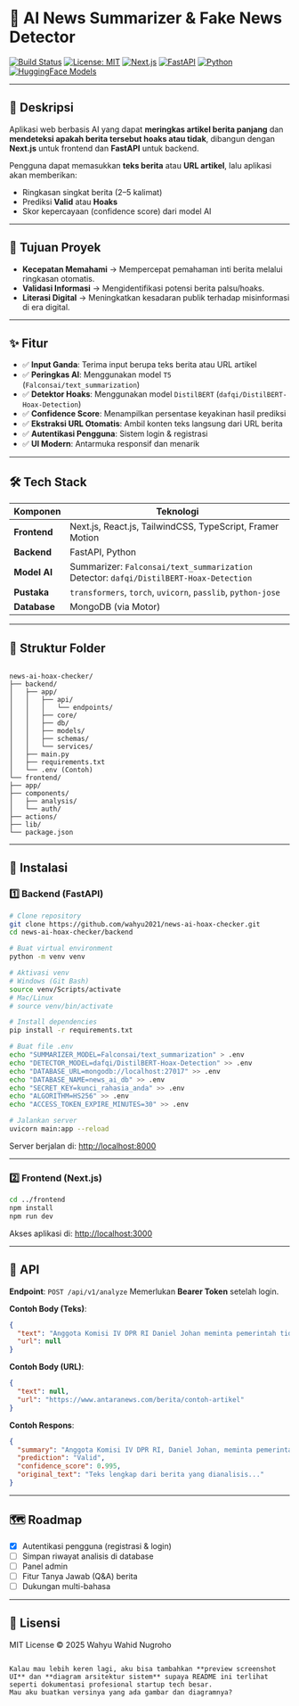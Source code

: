 # 📰 AI News Summarizer & Fake News Detector

[![Build Status](https://img.shields.io/badge/build-passing-brightgreen)](https://github.com/wahyu2021/news-ai-hoax-checker/actions)
[![License: MIT](https://img.shields.io/badge/License-MIT-yellow.svg)](LICENSE)
[![Next.js](https://img.shields.io/badge/Frontend-Next.js-blue)](https://nextjs.org/)
[![FastAPI](https://img.shields.io/badge/Backend-FastAPI-green)](https://fastapi.tiangolo.com/)
[![Python](https://img.shields.io/badge/Python-3.9+-blue)](https://www.python.org/)
[![HuggingFace Models](https://img.shields.io/badge/Models-HuggingFace-orange)](https://huggingface.co/)

---

## 📌 Deskripsi

Aplikasi web berbasis AI yang dapat **meringkas artikel berita panjang** dan **mendeteksi apakah berita tersebut hoaks atau tidak**, dibangun dengan **Next.js** untuk frontend dan **FastAPI** untuk backend.

Pengguna dapat memasukkan **teks berita** atau **URL artikel**, lalu aplikasi akan memberikan:
- Ringkasan singkat berita (2–5 kalimat)
- Prediksi **Valid** atau **Hoaks**
- Skor kepercayaan (confidence score) dari model AI

---

## 🎯 Tujuan Proyek

- **Kecepatan Memahami** → Mempercepat pemahaman inti berita melalui ringkasan otomatis.
- **Validasi Informasi** → Mengidentifikasi potensi berita palsu/hoaks.
- **Literasi Digital** → Meningkatkan kesadaran publik terhadap misinformasi di era digital.

---

## ✨ Fitur

- ✅ **Input Ganda**: Terima input berupa teks berita atau URL artikel
- ✅ **Peringkas AI**: Menggunakan model `T5` (`Falconsai/text_summarization`)
- ✅ **Detektor Hoaks**: Menggunakan model `DistilBERT` (`dafqi/DistilBERT-Hoax-Detection`)
- ✅ **Confidence Score**: Menampilkan persentase keyakinan hasil prediksi
- ✅ **Ekstraksi URL Otomatis**: Ambil konten teks langsung dari URL berita
- ✅ **Autentikasi Pengguna**: Sistem login & registrasi
- ✅ **UI Modern**: Antarmuka responsif dan menarik

---

## 🛠 Tech Stack

| Komponen        | Teknologi |
|-----------------|-----------|
| **Frontend**    | Next.js, React.js, TailwindCSS, TypeScript, Framer Motion |
| **Backend**     | FastAPI, Python |
| **Model AI**    | Summarizer: `Falconsai/text_summarization`<br>Detector: `dafqi/DistilBERT-Hoax-Detection` |
| **Pustaka**     | `transformers`, `torch`, `uvicorn`, `passlib`, `python-jose` |
| **Database**    | MongoDB (via Motor) |

---

## 📂 Struktur Folder

```

news-ai-hoax-checker/
├── backend/
│   ├── app/
│   │   ├── api/
│   │   │   └── endpoints/
│   │   ├── core/
│   │   ├── db/
│   │   ├── models/
│   │   ├── schemas/
│   │   └── services/
│   ├── main.py
│   ├── requirements.txt
│   └── .env (Contoh)
└── frontend/
├── app/
├── components/
│   ├── analysis/
│   └── auth/
├── actions/
├── lib/
└── package.json

````

---

## 🚀 Instalasi

### 1️⃣ Backend (FastAPI)
```bash
# Clone repository
git clone https://github.com/wahyu2021/news-ai-hoax-checker.git
cd news-ai-hoax-checker/backend

# Buat virtual environment
python -m venv venv

# Aktivasi venv
# Windows (Git Bash)
source venv/Scripts/activate
# Mac/Linux
# source venv/bin/activate

# Install dependencies
pip install -r requirements.txt

# Buat file .env
echo "SUMMARIZER_MODEL=Falconsai/text_summarization" > .env
echo "DETECTOR_MODEL=dafqi/DistilBERT-Hoax-Detection" >> .env
echo "DATABASE_URL=mongodb://localhost:27017" >> .env
echo "DATABASE_NAME=news_ai_db" >> .env
echo "SECRET_KEY=kunci_rahasia_anda" >> .env
echo "ALGORITHM=HS256" >> .env
echo "ACCESS_TOKEN_EXPIRE_MINUTES=30" >> .env

# Jalankan server
uvicorn main:app --reload
````

Server berjalan di: [http://localhost:8000](http://localhost:8000)

---

### 2️⃣ Frontend (Next.js)

```bash
cd ../frontend
npm install
npm run dev
```

Akses aplikasi di: [http://localhost:3000](http://localhost:3000)

---

## 📡 API

**Endpoint**: `POST /api/v1/analyze`
Memerlukan **Bearer Token** setelah login.

**Contoh Body (Teks)**:

```json
{
  "text": "Anggota Komisi IV DPR RI Daniel Johan meminta pemerintah tidak melanjutkan rencana impor beras...",
  "url": null
}
```

**Contoh Body (URL)**:

```json
{
  "text": null,
  "url": "https://www.antaranews.com/berita/contoh-artikel"
}
```

**Contoh Respons**:

```json
{
  "summary": "Anggota Komisi IV DPR RI, Daniel Johan, meminta pemerintah untuk tidak melanjutkan rencana impor beras...",
  "prediction": "Valid",
  "confidence_score": 0.995,
  "original_text": "Teks lengkap dari berita yang dianalisis..."
}
```

---

## 🗺 Roadmap

* [x] Autentikasi pengguna (registrasi & login)
* [ ] Simpan riwayat analisis di database
* [ ] Panel admin
* [ ] Fitur Tanya Jawab (Q\&A) berita
* [ ] Dukungan multi-bahasa

---

## 📜 Lisensi

MIT License © 2025 Wahyu Wahid Nugroho

```

Kalau mau lebih keren lagi, aku bisa tambahkan **preview screenshot UI** dan **diagram arsitektur sistem** supaya README ini terlihat seperti dokumentasi profesional startup tech besar.  
Mau aku buatkan versinya yang ada gambar dan diagramnya?
```
